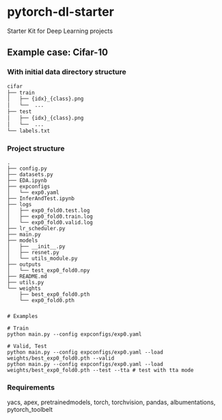# pytorch-dl-starter
Starter Kit for Deep Learning projects

## Example case: Cifar-10

### With initial data directory structure

```bash
cifar
├── train
│   ├── {idx}_{class}.png
│   └──  ...
├── test
│   ├── {idx}_{class}.png
│   └──  ...
└── labels.txt
```

### Project structure

```
.
├── config.py
├── datasets.py
├── EDA.ipynb
├── expconfigs
│   └── exp0.yaml
├── InferAndTest.ipynb
├── logs
│   ├── exp0_fold0.test.log
│   ├── exp0_fold0.train.log
│   └── exp0_fold0.valid.log
├── lr_scheduler.py
├── main.py
├── models
│   ├── __init__.py
│   ├── resnet.py
│   └── utils_module.py
├── outputs
│   └── test_exp0_fold0.npy
├── README.md
├── utils.py
└── weights
    ├── best_exp0_fold0.pth
    └── exp0_fold0.pth
```

###

```
# Examples

# Train
python main.py --config expconfigs/exp0.yaml

# Valid, Test
python main.py --config expconfigs/exp0.yaml --load weights/best_exp0_fold0.pth --valid
python main.py --config expconfigs/exp0.yaml --load weights/best_exp0_fold0.pth --test --tta # test with tta mode

```

### Requirements

yacs, apex, pretrainedmodels, torch, torchvision, pandas, albumentations, pytorch_toolbelt